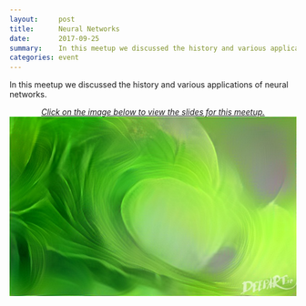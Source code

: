 ```yaml
---
layout:     post
title:      Neural Networks
date:       2017-09-25
summary:    In this meetup we discussed the history and various applications of neural networks. <img src="https://github.com/hawaiimachinelearning/hawaiimachinelearning.github.io/raw/master/slides/bananawave-small.jpg" alt="Neural Networks Slides">
categories: event
---
```



In this meetup we discussed the history and various applications of neural networks.  

<p align="center">
	<a href="https://www.slideshare.net/MichaelMotoki/applications-of-neural-networks">
		<i>Click on the image below to view the slides for this meetup.</i>
		<img src="https://github.com/hawaiimachinelearning/hawaiimachinelearning.github.io/raw/master/slides/bananawave.jpg" alt="Neural Networks Slides">
	</a>
</p>
